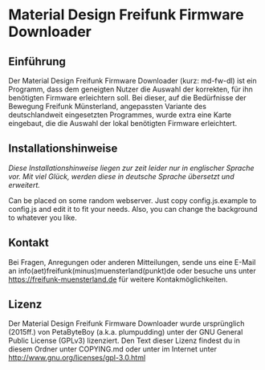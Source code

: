 # Material Design Freifunk Firmware Downloader

## Einführung
Der Material Design Freifunk Firmware Downloader (kurz: md-fw-dl) ist ein Programm, dass dem geneigten Nutzer die Auswahl der korrekten, für ihn benötigten Firmware erleichtern soll. Bei dieser, auf die Bedürfnisse der Bewegung Freifunk Münsterland, angepassten Variante des deutschlandweit eingesetzten Programmes, wurde extra eine Karte eingebaut, die die Auswahl der lokal benötigten Firmware erleichtert.

## Installationshinweise
_Diese Installationshinweise liegen zur zeit leider nur in englischer Sprache vor. Mit viel Glück, werden diese in deutsche Sprache übersetzt und erweitert._

Can be placed on some random webserver. Just copy config.js.example to config.js and edit it to fit your needs. Also, you can change the background to whatever you like.

## Kontakt
Bei Fragen, Anregungen oder anderen Mitteilungen, sende uns eine E-Mail an info(aet)freifunk(minus)muensterland(punkt)de oder besuche uns unter https://freifunk-muensterland.de für weitere Kontakmöglichkeiten.

## Lizenz
Der Material Design Freifunk Firmware Downloader wurde ursprünglich (2015ff.) von PetaByteBoy (a.k.a. plumpudding) unter der GNU General Public License (GPLv3) lizenziert. Den Text dieser Lizenz findest du in diesem Ordner unter COPYING.md oder unter im Internet unter http://www.gnu.org/licenses/gpl-3.0.html
